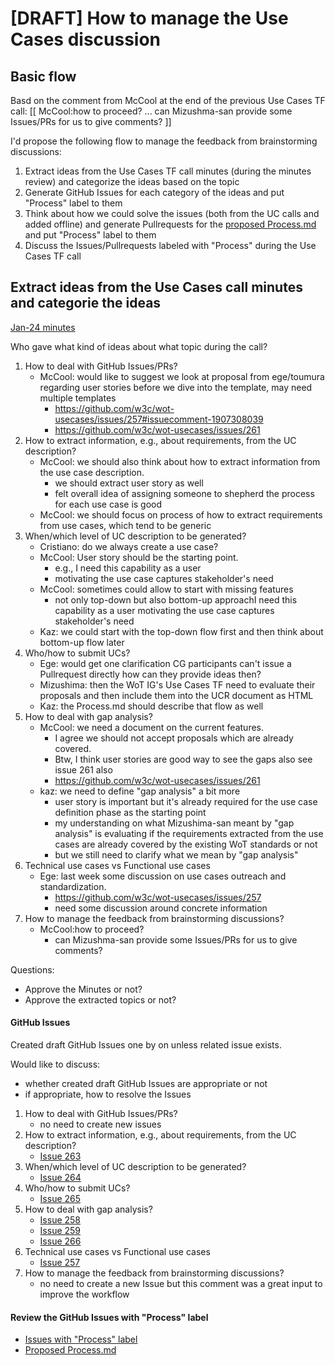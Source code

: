 # [DRAFT] How to manage the Use Cases discussion

## Basic flow
Basd on the comment from McCool at the end of the previous Use Cases TF call:
[[
McCool:how to proceed?
... can Mizushma-san provide some Issues/PRs for us to give comments?
]]

I'd propose the following flow to manage the feedback from brainstorming discussions:
1. Extract ideas from the Use Cases TF call minutes (during the minutes review) and categorize the ideas based on the topic
2. Generate GitHub Issues for each category of the ideas and put "Process" label to them
3. Think about how we could solve the issues (both from the UC calls and added offline) and generate Pullrequests for the [proposed Process.md](https://github.com/w3c/wot-usecases/blob/main/Process.md) and put "Process" label to them
4. Discuss the Issues/Pullrequests labeled with "Process" during the Use Cases TF call

## Extract ideas from the Use Cases call minutes and categorie the ideas
[Jan-24 minutes](https://www.w3.org/2024/01/24-wot-uc-minutes.html)

Who gave what kind of ideas about what topic during the call?
1. How to deal with GitHub Issues/PRs?
    * McCool: would like to suggest we look at proposal from ege/toumura regarding user stories before we dive into the template, may need multiple templates
        * https://github.com/w3c/wot-usecases/issues/257#issuecomment-1907308039
        * https://github.com/w3c/wot-usecases/issues/261
2. How to extract information, e.g., about requirements, from the UC description?
    * McCool: we should also think about how to extract information from the use case description.
        * we should extract user story as well
        * felt overall idea of assigning someone to shepherd the process for each use case is good
    * McCool: we should focus on process of how to extract requirements from use cases, which tend to be generic
3. When/which level of UC description to be generated?
    * Cristiano: do we always create a use case?
    * McCool: User story should be the starting point.
        * e.g., I need this capability as a user
        * motivating the use case captures stakeholder's need
    * McCool: sometimes could allow to start with missing features
        * not only top-down but also bottom-up approachI need this capability as a user motivating the use case captures stakeholder's need
    * Kaz: we could start with the top-down flow first and then think about bottom-up flow later
4. Who/how to submit UCs?
    * Ege: would get one clarification CG participants can't issue a Pullrequest directly how can they provide ideas then?
    * Mizushima: then the WoT IG's Use Cases TF need to evaluate their proposals and then include them into the UCR document as HTML
    * Kaz: the Process.md should describe that flow as well
5. How to deal with gap analysis?
    * McCool: we need a document on the current features.
        * I agree we should not accept proposals which are already covered.
        * Btw, I think user stories are good way to see the gaps also see issue 261 also
        * https://github.com/w3c/wot-usecases/issues/261
    * kaz: we need to define "gap analysis" a bit more
        * user story is important but it's already required for the use case definition phase as the starting point
        * my understanding on what Mizushima-san meant by "gap analysis" is evaluating if the requirements extracted from the use cases are already covered by the existing WoT standards or not
        * but we still need to clarify what we mean by "gap analysis"
6. Technical use cases vs Functional use cases
    * Ege: last week some discussion on use cases outreach and standardization.
        * https://github.com/w3c/wot-usecases/issues/257
        * need some discussion around concrete information
7. How to manage the feedback from brainstorming discussions?
    * McCool:how to proceed?
        * can Mizushma-san provide some Issues/PRs for us to give comments?

Questions:
* Approve the Minutes or not?
* Approve the extracted topics or not?

#### GitHub Issues
Created draft GitHub Issues one by on unless related issue exists.

Would like to discuss:
* whether created draft GitHub Issues are appropriate or not
* if appropriate, how to resolve the Issues

1. How to deal with GitHub Issues/PRs?
    * no need to create new issues
2. How to extract information, e.g., about requirements, from the UC description?
    * [Issue 263](https://github.com/w3c/wot-usecases/issues/263)
3. When/which level of UC description to be generated?
    * [Issue 264](https://github.com/w3c/wot-usecases/issues/264)
4. Who/how to submit UCs?
    * [Issue 265](https://github.com/w3c/wot-usecases/issues/265)
5. How to deal with gap analysis?
    * [Issue 258](https://github.com/w3c/wot-usecases/issues/258)
    * [Issue 259](https://github.com/w3c/wot-usecases/issues/259)
    * [Issue 266](https://github.com/w3c/wot-usecases/issues/266)
6. Technical use cases vs Functional use cases
    * [Issue 257](https://github.com/w3c/wot-usecases/issues/257)
7. How to manage the feedback from brainstorming discussions?
    * no need to create a new Issue but this comment was a great input to improve the workflow

#### Review the GitHub Issues with "Process" label
* [Issues with "Process" label](https://github.com/w3c/wot-usecases/issues?q=is%3Aissue+is%3Aopen+label%3AProcess)
* [Proposed Process.md](https://github.com/w3c/wot-usecases/blob/main/Process.md)

